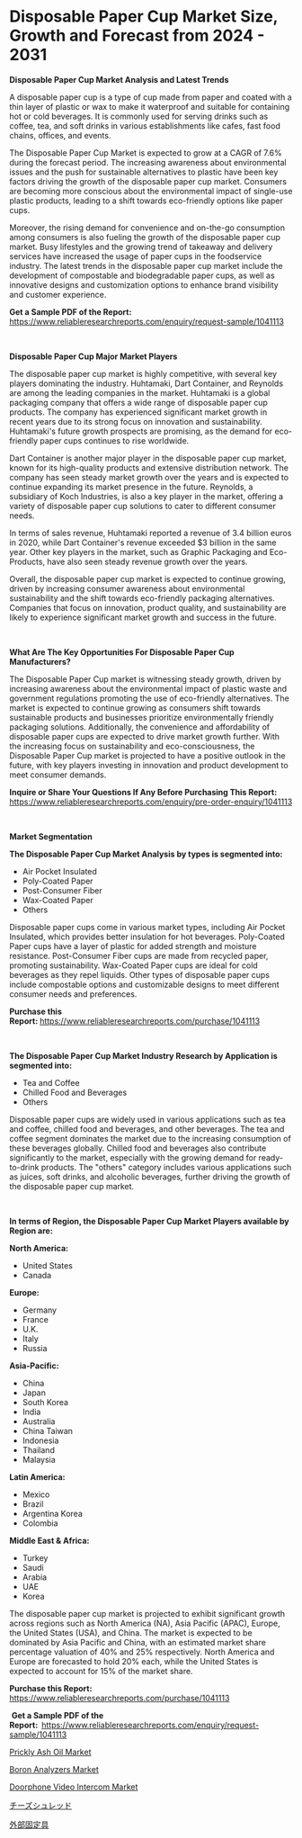 <p><h1>Disposable Paper Cup Market Size, Growth and Forecast from 2024 - 2031</h1></p><p><strong>Disposable Paper Cup Market Analysis and Latest Trends</strong></p>
<p><p>A disposable paper cup is a type of cup made from paper and coated with a thin layer of plastic or wax to make it waterproof and suitable for containing hot or cold beverages. It is commonly used for serving drinks such as coffee, tea, and soft drinks in various establishments like cafes, fast food chains, offices, and events.</p><p>The Disposable Paper Cup Market is expected to grow at a CAGR of 7.6% during the forecast period. The increasing awareness about environmental issues and the push for sustainable alternatives to plastic have been key factors driving the growth of the disposable paper cup market. Consumers are becoming more conscious about the environmental impact of single-use plastic products, leading to a shift towards eco-friendly options like paper cups.</p><p>Moreover, the rising demand for convenience and on-the-go consumption among consumers is also fueling the growth of the disposable paper cup market. Busy lifestyles and the growing trend of takeaway and delivery services have increased the usage of paper cups in the foodservice industry. The latest trends in the disposable paper cup market include the development of compostable and biodegradable paper cups, as well as innovative designs and customization options to enhance brand visibility and customer experience.</p></p>
<p><strong>Get a Sample PDF of the Report:&nbsp;</strong> <a href="https://www.reliableresearchreports.com/enquiry/request-sample/1041113">https://www.reliableresearchreports.com/enquiry/request-sample/1041113</a></p>
<p>&nbsp;</p>
<p><strong>Disposable Paper Cup Major Market Players</strong></p>
<p><p>The disposable paper cup market is highly competitive, with several key players dominating the industry. Huhtamaki, Dart Container, and Reynolds are among the leading companies in the market. Huhtamaki is a global packaging company that offers a wide range of disposable paper cup products. The company has experienced significant market growth in recent years due to its strong focus on innovation and sustainability. Huhtamaki's future growth prospects are promising, as the demand for eco-friendly paper cups continues to rise worldwide.</p><p>Dart Container is another major player in the disposable paper cup market, known for its high-quality products and extensive distribution network. The company has seen steady market growth over the years and is expected to continue expanding its market presence in the future. Reynolds, a subsidiary of Koch Industries, is also a key player in the market, offering a variety of disposable paper cup solutions to cater to different consumer needs.</p><p>In terms of sales revenue, Huhtamaki reported a revenue of 3.4 billion euros in 2020, while Dart Container's revenue exceeded $3 billion in the same year. Other key players in the market, such as Graphic Packaging and Eco-Products, have also seen steady revenue growth over the years.</p><p>Overall, the disposable paper cup market is expected to continue growing, driven by increasing consumer awareness about environmental sustainability and the shift towards eco-friendly packaging alternatives. Companies that focus on innovation, product quality, and sustainability are likely to experience significant market growth and success in the future.</p></p>
<p>&nbsp;</p>
<p><strong>What Are The Key Opportunities For Disposable Paper Cup Manufacturers?</strong></p>
<p><p>The Disposable Paper Cup market is witnessing steady growth, driven by increasing awareness about the environmental impact of plastic waste and government regulations promoting the use of eco-friendly alternatives. The market is expected to continue growing as consumers shift towards sustainable products and businesses prioritize environmentally friendly packaging solutions. Additionally, the convenience and affordability of disposable paper cups are expected to drive market growth further. With the increasing focus on sustainability and eco-consciousness, the Disposable Paper Cup market is projected to have a positive outlook in the future, with key players investing in innovation and product development to meet consumer demands.</p></p>
<p><strong>Inquire or Share Your Questions If Any Before Purchasing This Report:</strong> <a href="https://www.reliableresearchreports.com/enquiry/pre-order-enquiry/1041113">https://www.reliableresearchreports.com/enquiry/pre-order-enquiry/1041113</a></p>
<p>&nbsp;</p>
<p><strong>Market Segmentation</strong></p>
<p><strong>The Disposable Paper Cup Market Analysis by types is segmented into:</strong></p>
<p><ul><li>Air Pocket Insulated</li><li>Poly-Coated Paper</li><li>Post-Consumer Fiber</li><li>Wax-Coated Paper</li><li>Others</li></ul></p>
<p><p>Disposable paper cups come in various market types, including Air Pocket Insulated, which provides better insulation for hot beverages. Poly-Coated Paper cups have a layer of plastic for added strength and moisture resistance. Post-Consumer Fiber cups are made from recycled paper, promoting sustainability. Wax-Coated Paper cups are ideal for cold beverages as they repel liquids. Other types of disposable paper cups include compostable options and customizable designs to meet different consumer needs and preferences.</p></p>
<p><strong>Purchase this Report:&nbsp;</strong><a href="https://www.reliableresearchreports.com/purchase/1041113">https://www.reliableresearchreports.com/purchase/1041113</a></p>
<p>&nbsp;</p>
<p><strong>The Disposable Paper Cup Market Industry Research by Application is segmented into:</strong></p>
<p><ul><li>Tea and Coffee</li><li>Chilled Food and Beverages</li><li>Others</li></ul></p>
<p><p>Disposable paper cups are widely used in various applications such as tea and coffee, chilled food and beverages, and other beverages. The tea and coffee segment dominates the market due to the increasing consumption of these beverages globally. Chilled food and beverages also contribute significantly to the market, especially with the growing demand for ready-to-drink products. The "others" category includes various applications such as juices, soft drinks, and alcoholic beverages, further driving the growth of the disposable paper cup market.</p></p>
<p>&nbsp;</p>
<p><strong>In terms of Region, the Disposable Paper Cup Market Players available by Region are:</strong></p>
<p>
    <p> <strong> North America: </strong>
        <ul>
            <li>United States</li>
            <li>Canada</li>
        </ul>
        </p> 
    <p> <strong> Europe: </strong>
        <ul>
            <li>Germany</li>
            <li>France</li>
            <li>U.K.</li>
            <li>Italy</li>
            <li>Russia</li>
        </ul>
        </p> 
    <p> <strong> Asia-Pacific: </strong>
        <ul>
            <li>China</li>
            <li>Japan</li>
            <li>South Korea</li>
            <li>India</li>
            <li>Australia</li>
            <li>China Taiwan</li>
            <li>Indonesia</li>
            <li>Thailand</li>
            <li>Malaysia</li>
        </ul>
        </p> 
    <p> <strong> Latin America: </strong>
        <ul>
            <li>Mexico</li>
            <li>Brazil</li>
            <li>Argentina Korea</li>
            <li>Colombia</li>
        </ul>
        </p> 
    <p> <strong> Middle East & Africa: </strong>
        <ul>
            <li>Turkey</li>
            <li>Saudi</li>
            <li>Arabia</li>
            <li>UAE</li>
            <li>Korea</li>
        </ul>
    </p>
    </p>
<p><p>The disposable paper cup market is projected to exhibit significant growth across regions such as North America (NA), Asia Pacific (APAC), Europe, the United States (USA), and China. The market is expected to be dominated by Asia Pacific and China, with an estimated market share percentage valuation of 40% and 25% respectively. North America and Europe are forecasted to hold 20% each, while the United States is expected to account for 15% of the market share.</p></p>
<p><strong>Purchase this Report: </strong><a href="https://www.reliableresearchreports.com/purchase/1041113">https://www.reliableresearchreports.com/purchase/1041113</a></p>
<p>&nbsp;<strong>Get a Sample PDF of the Report:&nbsp;&nbsp;</strong><a href="https://www.reliableresearchreports.com/enquiry/request-sample/1041113">https://www.reliableresearchreports.com/enquiry/request-sample/1041113</a></p>
<p><strong></strong></p>
<p><p><a href="https://github.com/zjyglelu/Market-Research-Report-List-1/blob/main/prickly-ash-oil-market.md">Prickly Ash Oil Market</a></p><p><a href="https://issuu.com/reportprime-2/docs/boron-analyzers-market-size-2030.pptx">Boron Analyzers Market</a></p><p><a href="https://github.com/mbisetmhermsr/Market-Research-Report-List-1/blob/main/doorphone-video-intercom-market.md">Doorphone Video Intercom Market</a></p><p><a href="https://github.com/vtbvgl20191192/Market-Research-Report-List-1/blob/main/81702533425.md">チーズシュレッド</a></p><p><a href="https://github.com/avwofrml53535/Market-Research-Report-List-1/blob/main/90639203424.md">外部固定具</a></p></p>